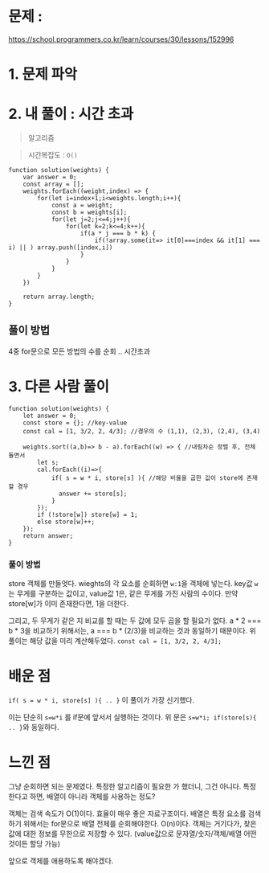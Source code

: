 # 문제 : 
https://school.programmers.co.kr/learn/courses/30/lessons/152996
# 1. 문제 파악

# 2. 내 풀이 : 시간 초과

> 알고리즘
> 

> 시간복잡도 : `O()`
> 

```tsx
function solution(weights) {
    var answer = 0;
    const array = [];
    weights.forEach((weight,index) => {
        for(let i=index+1;i<weights.length;i++){
            const a = weight;
            const b = weights[i];
            for(let j=2;j<=4;j++){
                for(let k=2;k<=4;k++){
                    if(a * j === b * k) {
                        if(!array.some(it=> it[0]===index && it[1] === i) || ) array.push([index,i])
                    }
                }
            }
        }
    })
    
    return array.length;
}
```

## 풀이 방법

4중 for문으로 모든 방법의 수를 순회 .. 시간초과

# 3. 다른 사람 풀이

```tsx
function solution(weights) {
    let answer = 0;
    const store = {}; //key-value
    const cal = [1, 3/2, 2, 4/3]; //경우의 수 (1,1), (2,3), (2,4), (3,4)

    weights.sort((a,b)=> b - a).forEach((w) => { //내림차순 정렬 후, 전체 돌면서
        let s;
        cal.forEach((i)=>{
            if( s = w * i, store[s] ){ //해당 비율을 곱한 값이 store에 존재할 경우
              answer += store[s];
            }
        });
        if (!store[w]) store[w] = 1;
        else store[w]++;
    });
    return answer;
}
```

### 풀이 방법

store 객체를 만들엇다. wieghts의 각 요소를 순회하면 `w:1`을 객체에 넣는다. key값 `w`는 무게를 구분하는 값이고, value값 1은, 같은 무게를 가진 사람의 수이다. 만약 store[w]가 이미 존재한다면, 1을 더한다.

그리고, 두 무게가 같은 지 비교를 할 때는 두 값에 모두 곱을 할 필요가 없다. a * 2 === b * 3을 비교하기 위해서는, a === b * (2/3)을 비교하는 것과 동일하기 때문이다. 위 풀이는 해당 값을 미리 계산해두었다. `const cal = [1, 3/2, 2, 4/3];`

# 배운 점

`if( s = w * i, store[s] ){ .. }` 이 풀이가 가장 신기했다. 

이는 단순히 `s=w*i` 를 if문에 앞서서 실행하는 것이다. 위 문은 `s=w*i; if(store[s){ .. }`와 동일하다.

# 느낀 점

그냥 순회하면 되는 문제였다. 특정한 알고리즘이 필요한 가 했더니, 그건 아니다. 특정한다고 하면, 배열이 아니라 객체를 사용하는 정도?

객체는 검색 속도가 O(1)이다. 효율이 매우 좋은 자료구조이다. 배열은 특정 요소를 검색하기 위해서는 for문으로 배열 전체를 순회해야한다. O(n)이다. 객체는 거기다가, 찾은 값에 대한 정보를 무한으로 저장할 수 있다. (value값으로 문자열/숫자/객체/배열 어떤 것이든 할당 가능)

앞으로 객체를 애용하도록 해야겠다.